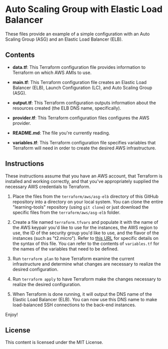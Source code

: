 # Auto Scaling Group with Elastic Load Balancer

These files provide an example of a simple configuration with an Auto Scaling Group (ASG) and an Elastic Load Balancer (ELB).

## Contents

* **data.tf**: This Terraform configuration file provides information to Terraform on which AWS AMIs to use.

* **main.tf**: This Terraform configuration file creates an Elastic Load Balancer (ELB), Launch Configuration (LC), and Auto Scaling Group (ASG).

* **output.tf**: This Terraform configuration outputs information about the resources created (the ELB DNS name, specifically).

* **provider.tf**: This Terraform configuration files configures the AWS provider.

* **README.md**: The file you're currently reading.

* **variables.tf**: This Terraform configuration file specifies variables that Terraform will need in order to create the desired AWS infrastructure.

## Instructions

These instructions assume that you have an AWS account, that Terraform is installed and working correctly, and that you've appropriately supplied the necessary AWS credentials to Terraform.

1. Place the files from the `terraform/aws/asg-elb` directory of this GitHub repository into a directory on your local system. You can clone the entire "learning-tools" repository (using `git clone`) or just download the specific files from the `terraform/aws/asg-elb` folder.

2. Create a file named `terraform.tfvars` and populate it with the name of the AWS keypair you'd like to use for the instances, the AWS region to use, the ID of the security group you'd like to use, and the flavor of the instances (such as "t2.micro"). Refer to [this URL](https://www.terraform.io/intro/getting-started/variables.html) for specific details on the syntax of this file. You can refer to the contents of `variables.tf` for the names of the variables that need to be defined.

3. Run `terraform plan` to have Terraform examine the current infrastructure and determine what changes are necessary to realize the desired configuration.

4. Run `terraform apply` to have Terraform make the changes necessary to realize the desired configuration.

5. When Terraform is done running, it will output the DNS name of the Elastic Load Balancer (ELB). You can now use this DNS name to make load-balanced SSH connections to the back-end instances.

Enjoy!

## License

This content is licensed under the MIT License.
